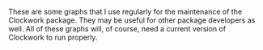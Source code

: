 These are some graphs that I use regularly for the maintenance of the Clockwork package.
They may be useful for other package developers as well. All of these graphs will, of course, need a current version of Clockwork to run properly.
